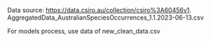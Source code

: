 Data source: https://data.csiro.au/collection/csiro%3A60456v1. AggregatedData_AustralianSpeciesOccurrences_1.1.2023-06-13.csv

For models process, use data of new_clean_data.csv
